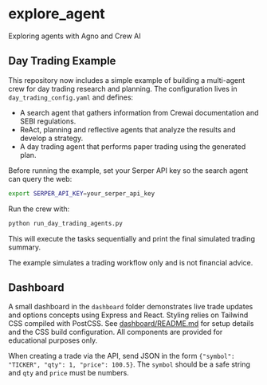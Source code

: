 # explore_agent

Exploring agents with Agno and Crew AI

## Day Trading Example

This repository now includes a simple example of building a multi-agent crew for day trading research and planning. The configuration lives in `day_trading_config.yaml` and defines:

- A search agent that gathers information from Crewai documentation and SEBI regulations.
- ReAct, planning and reflective agents that analyze the results and develop a strategy.
- A day trading agent that performs paper trading using the generated plan.

Before running the example, set your Serper API key so the search agent can query the web:

```bash
export SERPER_API_KEY=your_serper_api_key
```

Run the crew with:

```bash
python run_day_trading_agents.py
```

This will execute the tasks sequentially and print the final simulated trading summary.

The example simulates a trading workflow only and is not financial advice.

## Dashboard

A small dashboard in the `dashboard` folder demonstrates live trade updates and options concepts using Express and React. Styling relies on Tailwind CSS compiled with PostCSS. See [dashboard/README.md](dashboard/README.md) for setup details and the CSS build configuration. All components are provided for educational purposes only.

When creating a trade via the API, send JSON in the form `{"symbol": "TICKER", "qty": 1, "price": 100.5}`. The `symbol` should be a safe string and `qty` and `price` must be numbers.

